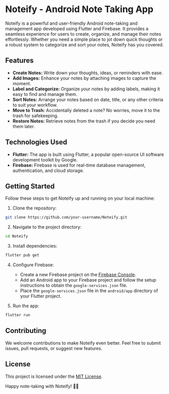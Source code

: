 # Noteify - Android Note Taking App


Noteify is a powerful and user-friendly Android note-taking and management app developed using Flutter and Firebase. It provides a seamless experience for users to create, organize, and manage their notes effortlessly. Whether you need a simple place to jot down quick thoughts or a robust system to categorize and sort your notes, Noteify has you covered.

## Features

- **Create Notes:** Write down your thoughts, ideas, or reminders with ease.
- **Add Images:** Enhance your notes by attaching images to capture the moment.
- **Label and Categorize:** Organize your notes by adding labels, making it easy to find and manage them.
- **Sort Notes:** Arrange your notes based on date, title, or any other criteria to suit your workflow.
- **Move to Trash:** Accidentally deleted a note? No worries, move it to the trash for safekeeping.
- **Restore Notes:** Retrieve notes from the trash if you decide you need them later.

## Technologies Used

- **Flutter:** The app is built using Flutter, a popular open-source UI software development toolkit by Google.
- **Firebase:** Firebase is used for real-time database management, authentication, and cloud storage.

## Getting Started

Follow these steps to get Noteify up and running on your local machine:

1. Clone the repository:

```bash
git clone https://github.com/your-username/Noteify.git
```

2. Navigate to the project directory:

```bash
cd Noteify
```

3. Install dependencies:

```bash
flutter pub get
```

4. Configure Firebase:

   - Create a new Firebase project on the [Firebase Console](https://console.firebase.google.com/).
   - Add an Android app to your Firebase project and follow the setup instructions to obtain the `google-services.json` file.
   - Place the `google-services.json` file in the `android/app` directory of your Flutter project.

5. Run the app:

```bash
flutter run
```

## Contributing

We welcome contributions to make Noteify even better. Feel free to submit issues, pull requests, or suggest new features.

## License

This project is licensed under the [MIT License](LICENSE).

Happy note-taking with Noteify! 📝✨
